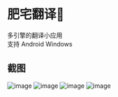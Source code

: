 # 肥宅翻译🍔
多引擎的翻译小应用  
支持 Android Windows  
## 截图
![image](public/image/home.png)
![image](public/image/setpage.png)
![image](public/image/dialog.png)
![image](public/image/windows.png)
